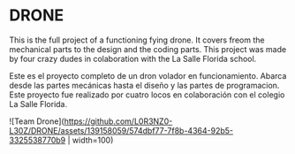 # DRONE
This is the full project of a functioning fying drone. 
It covers freom the mechanical parts to the design and the coding parts.
This project was made by four crazy dudes in colaboration with the La Salle Florida school.

Este es el proyecto completo de un dron volador en funcionamiento.
Abarca desde las partes mecánicas hasta el diseño y las partes de programacion.
Este proyecto fue realizado por cuatro locos en colaboración con el colegio La Salle Florida.



![Team Drone](https://github.com/L0R3NZ0-L30Z/DRONE/assets/139158059/574dbf77-7f8b-4364-92b5-3325538770b9 | width=100)
